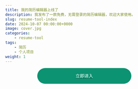 ```yaml
---
title: 我的简历编辑器上线了
description: 我发布了一款免费，无需登录的简历编辑器，欢迎大家使用。
slug: resume-tool-index
date: 2024-10-07 00:00:00+0000
image: cover.jpg
categories:
    - resume-tool
tags:
    - 简历
    - 个人项目
weight: 1
---
```

<a target="_blank" href="https://resume.zhoujump.club/">
    <div class="enter-button">立即进入</div>
</a>
<style>
    .enter-button {
        text-align: center;
        background: #0C9371;
        width: 300px;
        color: #fff;
        height: 50px;
        line-height: 50px;
        border-radius: 25px;
        margin: 0 auto;
    }
</style>

